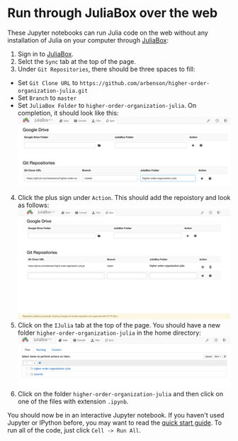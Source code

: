 # Run through JuliaBox over the web

These Jupyter notebooks can run Julia code on the web without any installation
of Julia on your computer through [JuliaBox](https://juliabox.org/):

1. Sign in to [JuliaBox](https://juliabox.org/).
2. Selct the `Sync` tab at the top of the page.
3. Under `Git Repositories`, there should be three spaces to fill:
  * Set `Git Clone URL` to `https://github.com/arbenson/higher-order-organization-julia.git`
  * Set `Branch` to `master`
  * Set `JuliaBox Folder` to `higher-order-organization-julia`.
  On completion, it should look like this: ![Setting up GitHub repository sync](fig/sync1.png)
4. Click the plus sign under `Action`.  This should add the repoistory and look as follows:
![Synced GitHub repository](fig/sync2.png)
5. Click on the `IJulia` tab at the top of the page.  You should have a new folder `higher-order-organization-julia`
 in the home directory: ![JuliaBox home directory](fig/homedir.png)
6. Click on the folder `higher-order-organization-julia` and then click on one of the files with extension `.ipynb`.

You should now be in an interactive Jupyter notebook.  If you haven't used
Jupyter or IPython before, you may want to read the
[quick start guide](http://jupyter-notebook-beginner-guide.readthedocs.io/en/latest/index.html).
To run all of the code, just click `Cell -> Run All`.
